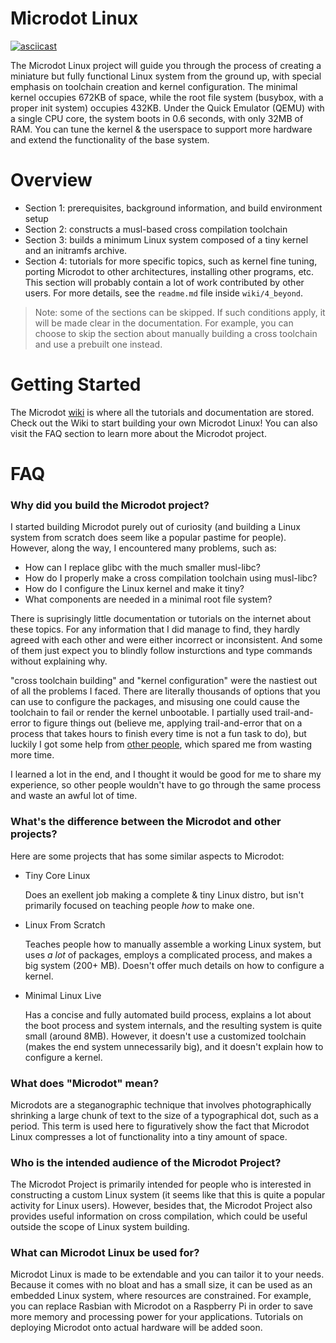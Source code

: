 

# Microdot Linux

[![asciicast](https://asciinema.org/a/yQg6d0Wm1WJyCeyak8RQisxC0.svg)](https://asciinema.org/a/yQg6d0Wm1WJyCeyak8RQisxC0)

The Microdot Linux project will guide you through the process of
creating a miniature but fully functional Linux system from the
ground up, with special emphasis on toolchain creation and kernel
configuration. The minimal kernel occupies 672KB of space, while the root file
system (busybox, with a proper init system) occupies 432KB. 
Under the Quick Emulator
(QEMU) with a single CPU core, the system boots in 0.6 seconds, with only
32MB of RAM. You can tune the kernel & the
userspace to support more hardware and extend the functionality of the base
system.

# Overview

- Section 1: prerequisites, background information, and build environment setup
- Section 2: constructs a musl-based cross compilation toolchain
- Section 3: builds a minimum Linux system composed of a tiny kernel and an
	initramfs archive.
- Section 4: tutorials for more specific topics, such as kernel fine tuning,
	porting Microdot to other architectures, installing other programs, etc.
	This section will probably contain a lot of work contributed by other users.
	For more details, see the `readme.md` file inside `wiki/4_beyond`.

> Note: some of the sections can be skipped. If such conditions apply, it will
> be made clear in the documentation. For example, you can choose to skip the
> section about manually building a cross toolchain and use a prebuilt one
> instead.


# Getting Started

The Microdot [wiki](/wiki) is where all the tutorials and documentation are
stored. Check out the Wiki to start building your own Microdot Linux!
You can also visit the FAQ section to learn more about the Microdot project.


# FAQ


### Why did you build the Microdot project?

I started building Microdot purely out of curiosity (and building a Linux
system from scratch does seem like a popular pastime for people). However, 
along the way, I encountered many problems, such as:

* How can I replace glibc with the much smaller musl-libc?
* How do I properly make a cross compilation toolchain using musl-libc?
* How do I configure the Linux kernel and make it tiny?
* What components are needed in a minimal root file system?

There is suprisingly little documentation or tutorials on the internet
about these topics. For any information that I did manage to find, they
hardly agreed with each other and were either incorrect or inconsistent.
And some of them just expect you to blindly follow insturctions
and type commands without explaining why.

"cross toolchain building" and "kernel configuration" were the nastiest
out of all the problems I faced. There are literally thousands of
options that you can use to configure the packages, and
misusing one could cause the toolchain to fail or render the kernel
unbootable. I partially used trail-and-error to figure things out (believe
me, applying trail-and-error that on a process that takes hours to finish
every time is not a fun task to do), but luckily I got some help from
[other people](/thanks.md), which spared me from wasting more time.

I learned a lot in the end, and I thought it would be good for me to
share my experience, so other people wouldn't have to go through the same
process and waste an awful lot of time.

### What's the difference between the Microdot and other projects?

Here are some projects that has some similar aspects to Microdot:

* Tiny Core Linux

	Does an exellent job making a complete & tiny Linux distro,
	but isn't primarily focused on teaching people _how_ to make one.

* Linux From Scratch

	Teaches people how to manually assemble a working Linux system, but
	uses _a lot_ of packages, employs a complicated process, and makes a
	big system (200+ MB). Doesn't offer much details on how to configure
	a kernel.

* Minimal Linux Live

	Has a concise and fully automated build process, explains a lot
	about the boot process and system internals, and the resulting system
	is quite small (around 8MB). However, it doesn't use a customized
	toolchain (makes the end system unnecessarily big), and it doesn't
	explain how to configure a kernel.

### What does "Microdot" mean?

Microdots are a steganographic technique that involves
photographically shrinking a large chunk of text to the
size of a typographical dot, such as a period. This term
is used here to figuratively show the fact that Microdot
Linux compresses a lot of functionality into a tiny
amount of space.


### Who is the intended audience of the Microdot Project?

The Microdot Project is primarily intended for people who
is interested in constructing a custom Linux system (it seems
like that this is quite a popular activity for Linux users).
However, besides that, the Microdot Project also provides
useful information on cross compilation, which could be useful
outside the scope of Linux system building.


### What can Microdot Linux be used for?

Microdot Linux is made to be extendable and you can tailor it to your
needs. Because  it comes with no bloat and has a small size, it can
be used as an embedded Linux system, where resources
are constrained. For example, you can replace Rasbian with
Microdot on a Raspberry Pi in order to save more memory
and processing power for your applications. Tutorials on deploying Microdot
onto actual hardware will be added soon.



